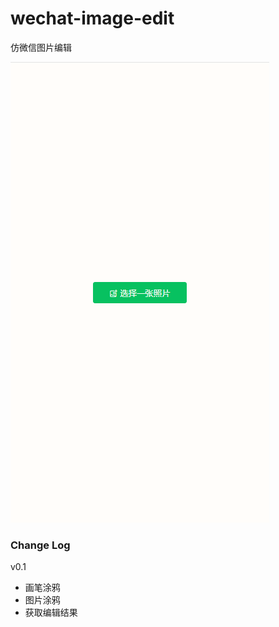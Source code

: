 # wechat-image-edit

仿微信图片编辑

![](./images/preview.gif)


### Change Log

v0.1
- 画笔涂鸦
- 图片涂鸦
- 获取编辑结果